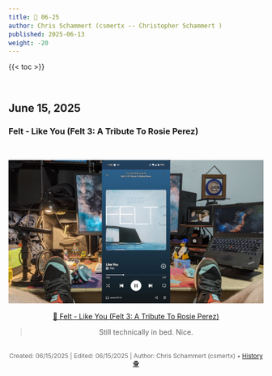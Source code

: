 ```yaml
---
title: 🎸 06-25
author: Chris Schammert (csmertx -- Christopher Schammert )
published: 2025-06-13
weight: -20
---
```


<!-- The content of this website was written by Christopher Schammert aka Chris Schammert -->

{{< toc >}}

<br />

## June 15, 2025
### Felt - Like You (Felt 3: A Tribute To Rosie Perez)

<br />
<div style="text-align: center;">

![albumimg](/Blog/music/images/felt_felt_3_a_tribute_to_rosie_perez.jpg "Like You - Felt 3: A Tribute To Rosie Perez - Spotify Screenshot")
<br />

[🔗 Felt - Like You (Felt 3: A Tribute To Rosie Perez)](https://www.youtube.com/watch?v=vuOD7ULMBbQ "YouTube \ Felt - Like You (Felt 3: A Tribute To Rosie Perez)")

> Still technically in bed. Nice.

</div>
<br />

<div style="text-align: center; font-size:12px; color:dimgray">
    Created: 06/15/2025 | Edited: 06/15/2025 | Author: Chris Schammert (csmertx) • 
    <a href="https://github.com/csmertx/csmertx.github.io/commits/main/content/Blog/music/2025/0525.md" 
       title="Github.com | csmertx \ csmertx.github.io \ commits \ main \ content \ Blog \ Music \ 2025 \ 05-2025">
       History 🕵️
    </a>
</div>